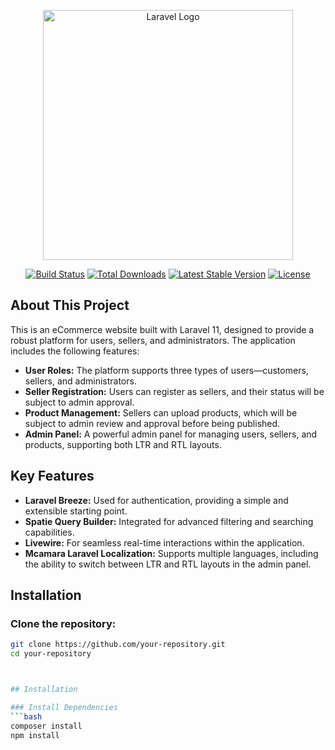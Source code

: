<p align="center"><a href="https://laravel.com" target="_blank"><img src="https://raw.githubusercontent.com/laravel/art/master/logo-lockup/5%20SVG/2%20CMYK/1%20Full%20Color/laravel-logolockup-cmyk-red.svg" width="400" alt="Laravel Logo"></a></p>

<p align="center">
<a href="https://github.com/laravel/framework/actions"><img src="https://github.com/laravel/framework/workflows/tests/badge.svg" alt="Build Status"></a>
<a href="https://packagist.org/packages/laravel/framework"><img src="https://img.shields.io/packagist/dt/laravel/framework" alt="Total Downloads"></a>
<a href="https://packagist.org/packages/laravel/framework"><img src="https://img.shields.io/packagist/v/laravel/framework" alt="Latest Stable Version"></a>
<a href="https://packagist.org/packages/laravel/framework"><img src="https://img.shields.io/packagist/l/laravel/framework" alt="License"></a>
</p>

## About This Project

This is an eCommerce website built with Laravel 11, designed to provide a robust platform for users, sellers, and administrators. The application includes the following features:

- **User Roles:** The platform supports three types of users—customers, sellers, and administrators.
- **Seller Registration:** Users can register as sellers, and their status will be subject to admin approval.
- **Product Management:** Sellers can upload products, which will be subject to admin review and approval before being published.
- **Admin Panel:** A powerful admin panel for managing users, sellers, and products, supporting both LTR and RTL layouts.

## Key Features

- **Laravel Breeze:** Used for authentication, providing a simple and extensible starting point.
- **Spatie Query Builder:** Integrated for advanced filtering and searching capabilities.
- **Livewire:** For seamless real-time interactions within the application.
- **Mcamara Laravel Localization:** Supports multiple languages, including the ability to switch between LTR and RTL layouts in the admin panel.

## Installation

### Clone the repository:
```bash
git clone https://github.com/your-repository.git
cd your-repository



## Installation

### Install Dependencies
```bash
composer install
npm install
